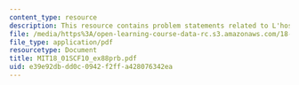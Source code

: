```yaml
---
content_type: resource
description: This resource contains problem statements related to L'hospital's rule.
file: /media/https%3A/open-learning-course-data-rc.s3.amazonaws.com/18-01sc-single-variable-calculus-fall-2010/e39e92dbdd0c0942f2ffa428076342ea_MIT18_01SCF10_ex88prb.pdf
file_type: application/pdf
resourcetype: Document
title: MIT18_01SCF10_ex88prb.pdf
uid: e39e92db-dd0c-0942-f2ff-a428076342ea
---
```

